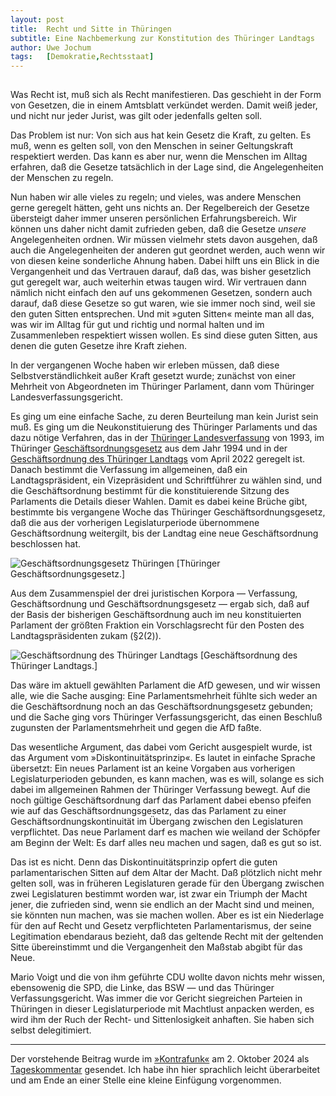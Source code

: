 ```yaml
---
layout:	post
title:	Recht und Sitte in Thüringen
subtitle: Eine Nachbemerkung zur Konstitution des Thüringer Landtags
author:	Uwe Jochum
tags:   [Demokratie,Rechtsstaat]
---
```

 
<img src="https://vg09.met.vgwort.de/na/61be5142748048f480707b79b7a7f41b" width="1" height="1" alt="">
 
Was Recht ist, muß sich als Recht manifestieren. Das geschieht in
der Form von Gesetzen, die in einem Amtsblatt verkündet
werden. Damit weiß jeder, und nicht nur jeder Jurist, was gilt
oder jedenfalls gelten soll.

Das Problem ist nur: Von sich aus hat kein Gesetz die Kraft, zu
gelten. Es muß, wenn es gelten soll, von den Menschen in seiner
Geltungskraft respektiert werden. Das kann es aber nur, wenn die
Menschen im Alltag erfahren, daß die Gesetze tatsächlich in der
Lage sind, die Angelegenheiten der Menschen zu regeln.

Nun haben wir alle vieles zu regeln; und vieles, was andere
Menschen gerne geregelt hätten, geht uns nichts an. Der
Regelbereich der Gesetze übersteigt daher immer unseren
persönlichen Erfahrungsbereich. Wir können uns daher nicht damit
zufrieden geben, daß die Gesetze *unsere* Angelegenheiten
ordnen. Wir müssen vielmehr stets davon ausgehen, daß auch die
Angelegenheiten der anderen gut geordnet werden, auch wenn wir
von diesen keine sonderliche Ahnung haben. Dabei hilft uns ein
Blick in die Vergangenheit und das Vertrauen darauf, daß das, was
bisher gesetzlich gut geregelt war, auch weiterhin etwas taugen
wird. Wir vertrauen dann nämlich nicht einfach den auf uns
gekommenen Gesetzen, sondern auch darauf, daß diese Gesetze so
gut waren, wie sie immer noch sind, weil sie den guten Sitten
entsprechen. Und mit »guten Sitten« meinte man all das, was wir
im Alltag für gut und richtig und normal halten und im
Zusammenleben respektiert wissen wollen. Es sind diese guten
Sitten, aus denen die guten Gesetze ihre Kraft ziehen.

In der vergangenen Woche haben wir erleben müssen, daß diese
Selbstverständlichkeit außer Kraft gesetzt wurde; zunächst von
einer Mehrheit von Abgeordneten im Thüringer Parlament, dann vom
Thüringer Landesverfassungsgericht.

Es ging um eine einfache Sache, zu deren Beurteilung man kein
Jurist sein muß. Es ging um die Neukonstituierung des Thüringer
Parlaments und das dazu nötige Verfahren, das in der [Thüringer
Landesverfassung](https://www.thueringer-landtag.de/fileadmin/user_upload/Verfassung_DIN_A_6_Internet.pdf)
von 1993, im Thüringer
[Geschäftsordnungsgesetz](https://www.lexsoft.de/cgi-bin/lexsoft/justizportal_nrw.cgi?xid=285806,2)
aus dem Jahr 1994 und in der [Geschäftsordnung des Thüringer
Landtags](https://www.thueringer-landtag.de/fileadmin/Redaktion/Organigramm_GO_Gesetze_Arbeitsplan/geschaeftsordnung_des_thueringer_landtags_02.pdf)
vom April 2022 geregelt ist. Danach bestimmt die Verfassung im
allgemeinen, daß ein Landtagspräsident, ein Vizepräsident und
Schriftführer zu wählen sind, und die Geschäftsordnung bestimmt
für die konstituierende Sitzung des Parlaments die Details dieser
Wahlen. Damit es dabei keine Brüche gibt, bestimmte bis
vergangene Woche das Thüringer Geschäftsordnungsgesetz, daß die
aus der vorherigen Legislaturperiode übernommene Geschäftsordnung
weitergilt, bis der Landtag eine neue Geschäftsordnung
beschlossen hat.

![Geschäftsordnungsgesetz
Thüringen](/5artikel/material/thueringen-parlament-geschaeftsordnung.png
"Thüringer Geschäftsordnungsgesetz") [Thüringer
Geschäftsordnungsgesetz.]

Aus dem Zusammenspiel der drei juristischen Korpora — Verfassung,
Geschäftsordnung und Geschäftsordnungsgesetz — ergab sich, daß
auf der Basis der bisherigen Geschäftsordnung auch im neu
konstituierten Parlament der größten Fraktion ein Vorschlagsrecht
für den Posten des Landtagspräsidenten zukam (§2(2)). 

![Geschäftsordnung des Thüringer
Landtags](/5artikel/material/thueringen-landtag-geschaeftsordnung.png
"Geschäftsordnung des Thüringer Landtags") [Geschäftsordnung des
Thüringer Landtags.]

Das wäre im aktuell gewählten Parlament die AfD gewesen, und wir
wissen alle, wie die Sache ausging: Eine Parlamentsmehrheit
fühlte sich weder an die Geschäftsordnung noch an das
Geschäftsordnungsgesetz gebunden; und die Sache ging vors
Thüringer Verfassungsgericht, das einen Beschluß zugunsten der
Parlamentsmehrheit und gegen die AfD faßte.

Das wesentliche Argument, das dabei vom Gericht ausgespielt
wurde, ist das Argument vom »Diskontinuitätsprinzip«. Es lautet
in einfache Sprache übersetzt: Ein neues Parlament ist an keine
Vorgaben aus vorherigen Legislaturperioden gebunden, es kann
machen, was es will, solange es sich dabei im allgemeinen Rahmen
der Thüringer Verfassung bewegt. Auf die noch gültige
Geschäftsordnung darf das Parlament dabei ebenso pfeifen wie auf
das Geschäftsordnungsgesetz, das das Parlament zu einer
Geschäftsordnungskontinuität im Übergang zwischen den
Legislaturen verpflichtet. Das neue Parlament darf es machen wie
weiland der Schöpfer am Beginn der Welt: Es darf alles neu machen
und sagen, daß es gut so ist.

Das ist es nicht. Denn das Diskontinuitätsprinzip opfert die
guten parlamentarischen Sitten auf dem Altar der Macht. Daß
plötzlich nicht mehr gelten soll, was in früheren Legislaturen
gerade für den Übergang zwischen zwei Legislaturen bestimmt
worden war, ist zwar ein Triumph der Macht jener, die zufrieden
sind, wenn sie endlich an der Macht sind und meinen, sie könnten
nun machen, was sie machen wollen. Aber es ist ein Niederlage für
den auf Recht und Gesetz verpflichteten Parlamentarismus, der
seine Legitimation ebendaraus bezieht, daß das geltende Recht mit
der geltenden Sitte übereinstimmt und die Vergangenheit den
Maßstab abgibt für das Neue. 

Mario Voigt und die von ihm geführte CDU wollte davon nichts mehr
wissen, ebensowenig die SPD, die Linke, das BSW — und das
Thüringer Verfassungsgericht. Was immer die vor Gericht
siegreichen Parteien in Thüringen in dieser Legislaturperiode mit
Machtlust anpacken werden, es wird ihm der Ruch der Recht- und
Sittenlosigkeit anhaften. Sie haben sich selbst delegitimiert.

---

Der vorstehende Beitrag wurde im
[»Kontrafunk«](https://kontrafunk.radio/de/) am 2. Oktober 2024
als
[Tageskommentar](https://kontrafunk.radio/de/sendung-nachhoeren/politik-und-zeitgeschehen/kontrafunk-aktuell/kontrafunk-aktuell-vom-2-oktober-2024#id-article)
gesendet. Ich habe ihn hier sprachlich leicht überarbeitet und am
Ende an einer Stelle eine kleine Einfügung vorgenommen.

